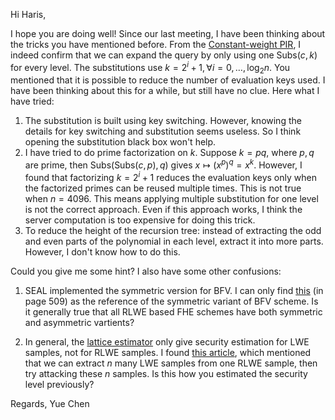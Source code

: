 Hi Haris, 

I hope you are doing well! Since our last meeting, I have been thinking about the tricks you have mentioned before. From the [Constant-weight PIR](https://www.usenix.org/conference/usenixsecurity22/presentation/mahdavi), I indeed confirm that we can expand the query by only using one $\mathsf{Subs}(c, k)$ for every level. The substitutions use $k = 2^i + 1, \forall i = 0, \ldots, \log_2 n$. You mentioned that it is possible to reduce the number of evaluation keys used. I have been thinking about this for a while, but still have no clue. Here what I have tried: 

1. The substitution is built using key switching. However, knowing the details for key switching and substitution seems useless. So I think opening the substitution black box won't help.
2. I have tried to do prime factorization on $k$. Suppose $k = pq$, where $p, q$ are prime, then $\mathsf{Subs}(\mathsf{Subs}(c, p), q)$ gives $x \mapsto (x^{p})^q = x^k$. However, I found that factorizing $k = 2^i + 1$ reduces the evaluation keys only when the factorized primes can be reused multiple times. This is not true when $n = 4096$. This means applying multiple substitution for one level is not the correct approach. Even if this approach works, I think the server computation is too expensive for doing this trick.
3. To reduce the height of the recursion tree: instead of extracting the odd and even parts of the polynomial in each level, extract it into more parts. However, I don't know how to do this.

Could you give me some hint? I also have some other confusions: 

1. SEAL implemented the symmetric version for BFV. I can only find [this](https://link.springer.com/chapter/10.1007/978-3-642-22792-9_29) (in page 509) as the reference of the symmetric variant of BFV scheme. Is it generally true that all RLWE based FHE schemes have both symmetric and asymmetric vartients?

2. In general, the [lattice estimator](https://github.com/malb/lattice-estimator) only give security estimation for LWE samples, not for RLWE samples. I found [this article](https://www.jeremykun.com/2022/12/28/estimating-the-security-of-ring-learning-with-errors-rlwe/), which mentioned that we can extract $n$ many LWE samples from one RLWE sample, then try attacking these $n$ samples. Is this how you estimated the security level previously? 

Regards, 
Yue Chen
